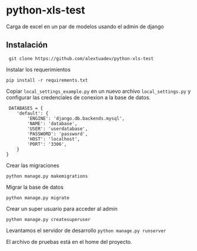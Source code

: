 # python-xls-test

Carga de excel en un par de modelos usando el admin de django


## Instalación 
``` git clone https://github.com/alextuadev/python-xls-test```

Instalar los requerimientos

``` pip install -r requirements.txt ```

Copiar ```local_settings_example.py``` en un nuevo archivo ```local_settings.py``` y configurar las credenciales de conexion a la base de datos.

```
 DATABASES = {
    'default': {
        'ENGINE': 'django.db.backends.mysql',
        'NAME': 'database',
        'USER': 'userdatabase',
        'PASSWORD': 'password',
        'HOST': 'localhost',
        'PORT': '3306',
    }
}
```
Crear las migraciones

``` python manage.py makemigrations ```

Migrar la base de datos

``` python manage.py migrate ```

Crear un super usuario para acceder al admin

``` python manage.py createsuperuser ```

Levantamos el servidor de desarrollo
``` python manage.py runserver ```

El archivo de pruebas está en el home del proyecto.

